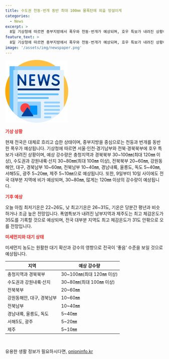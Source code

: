 ```yaml
---
title: 수도권 천둥·번개 동반 최대 100㎜ 물폭탄에 외출 망설이게
categories:
  - News
excerpt: >
  8일 기상청에 따르면 중부지방에서 폭우와 천둥·번개가 예상되며, 호우 특보가 내려진 상황이다. 충청과 경북북부 지역에 120mm 이상의 강우가 예상되고, 9일부터 10일까지 전국 대부분에 비가 내릴 것으로 예상된다. 폭염특보가 내려진 지역은 최고 체감온도가 35도까지 올라 무덥겠으며, 미세먼지 농도는 대기 확산과 강수로 좋음 수준을 보일 것으로 전망된다.
feature_text: >
  8일 기상청에 따르면 중부지방에서 폭우와 천둥·번개가 예상되며, 호우 특보가 내려진 상황이다. 충청과 경북북부 지역에 120mm 이상의 강우가 예상되고, 9일부터 10일까지 전국 대부분에 비가 내릴 것으로 예상된다. 폭염특보가 내려진 지역은 최고 체감온도가 35도까지 올라 무덥겠으며, 미세먼지 농도는 대기 확산과 강수로 좋음 수준을 보일 것으로 전망된다.
image: '/assets/img/newspaper.png'
---
```


<p><img src="/assets/img/newspaper.png" alt="kimp 속보" /></p>

<p><b><span style="color: #ee2323;">기상 상황</span></b></p>

<p data-ke-size="size16">현재 전국은 대체로 흐리고 습한 상태이며, 중부지방을 중심으로는 천둥과 번개를 동반한 폭우가 예상됩니다. 기상청에 따르면 서울·인천·경기남부와 전북·경북북부에 호우 특보가 내려진 상황이며, 예상 강수량은 충청지역과 경북북부 30~100㎜(최대 120㎜ 이상), 수도권과 강원내륙·산지 30~80㎜(최대 100㎜ 이상), 전북북부 20~60㎜, 강원동해안, 대구, 경북남부 10~60㎜, 전북남부 10~40㎜, 경남내륙, 울릉도, 독도 5~40㎜, 서해5도, 광주 5~20㎜, 제주 5~10㎜으로 예상됩니다. 또한, 9일부터 10일 사이에도 전국 대부분 지역에 비가 예상되며, 30~80㎜, 많게는 120㎜ 이상의 강수량이 예상됩니다.</p>

<p><b><span style="color: #ee2323;">기후 예상</span></b></p>

<p data-ke-size="size16">오늘 아침 최저기온은 22~26도, 낮 최고기온은 26~31도, 기온은 당분간 평년과 비슷하거나 조금 높은 전망입니다. 폭염특보가 내려진 남부지역과 제주도는 최고 체감온도가 35도를 기록할 것으로 예상되며, 전국 대부분 지역도 최고 체감온도가 31도 안팎으로 오를 전망입니다.</p>

<p><b><span style="color: #ee2323;">미세먼지와 대기 상태</span></b></p>

<p data-ke-size="size16">미세먼지 농도는 원활한 대기 확산과 강수의 영향으로 전국이 ‘좋음’ 수준을 보일 것으로 예상됩니다.</p>

<table>
    <thead>
        <tr>
            <th>지역</th>
            <th>예상 강수량</th>
        </tr>
    </thead>
    <tbody>
        <tr>
            <td>충청지역과 경북북부</td>
            <td>30~100㎜(최대 120㎜ 이상)</td>
        </tr>
        <tr>
            <td>수도권과 강원내륙·산지</td>
            <td>30~80㎜(최대 100㎜ 이상)</td>
        </tr>
        <tr>
            <td>전북북부</td>
            <td>20~60㎜</td>
        </tr>
        <tr>
            <td>강원동해안, 대구, 경북남부</td>
            <td>10~60㎜</td>
        </tr>
        <tr>
            <td>전북남부</td>
            <td>10~40㎜</td>
        </tr>
        <tr>
            <td>경남내륙, 울릉도, 독도</td>
            <td>5~40㎜</td>
        </tr>
        <tr>
            <td>서해5도, 광주</td>
            <td>5~20㎜</td>
        </tr>
        <tr>
            <td>제주</td>
            <td>5~10㎜</td>
        </tr>
    </tbody>
</table>

<p data-ke-size="size16">&nbsp;</p>
유용한 생활 정보가 필요하시다면, <a href="https://onioninfo.kr" rel="dofollow">onioninfo.kr</a>


